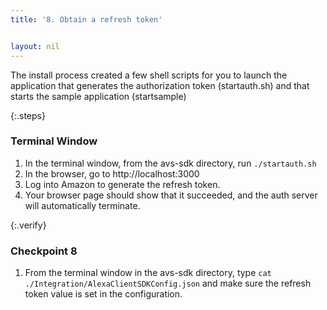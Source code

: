 ```yaml
---
title: '8. Obtain a refresh token'


layout: nil
---
```


The install process created a few shell scripts for you to launch the application that generates the authorization token (startauth.sh) and that starts the sample application (startsample)

{:.steps}
### Terminal Window
1. In the terminal window, from the avs-sdk directory, run `./startauth.sh`
2. In the browser, go to http://localhost:3000
3. Log into Amazon to generate the refresh token.
4. Your browser page should show that it succeeded, and the auth server will automatically terminate.

{:.verify}
### Checkpoint 8

1. From the terminal window in the avs-sdk directory, type `cat ./Integration/AlexaClientSDKConfig.json` and make sure the refresh token value is set in the configuration.